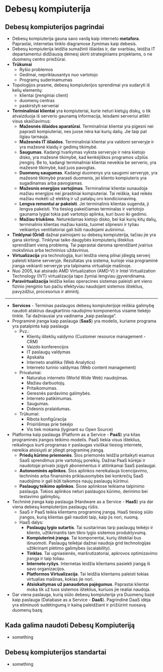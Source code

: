 # Debesų kompiuterija

## Debesų kompiuterijos pagrindai

- Debesų kompiuterija gauna savo vardą kaip interneto **metafora**. Paprastai, internetas tinklo diagramose žymimas kaip debesis.
- Debesų kompiuterija leidžia sumažinti išlaidas ir, dar svarbiau, leidžia IT departamentui didžiausią dėmesį skirti strateginiams projektams, o ne duomenų centro priežiūrai.
- **Trūkumai**
  - Ryšio problemos
  - Gedimai, nepriklausantys nuo vartotojo
  - Programų suderinamumas
- Topologijos prasme, debesų kompiuterijos sprendimai yra sudaryti iš kelių elementų:
  - klientai (įrenginiai client)
  - duomenų centras
  - paskirstyti serveriai
- **Terminaliniai klientai** yra kompiuteriai, kurie neturi kietųjų diskų, o tik atvaizduoja iš serverio gaunamą informacija, leisdami serveriui atlikti visus skaičiavimus:
  - **Mažesnės išlaidos aparatūrai**. Terminaliniai klientai yra pigesni nei paprasti kompiuteriai, nes juose nėra kai kurių dalių. Jie taip pat ilgiau tarnauja.
  - **Mažesnės IT išlaidos**. Terminaliniai klientai yra valdomi serveryje ir yra mažesnė klaidų ir gedimų tikimybė.
  - **Saugumas**. Kadangi tvarkymas vyksta serveryje ir nėra kietojo disko, yra mažesnė tikimybė, kad kenkėjiškos programos užplūs įrenginį. Be to, kadangi terminaliniai klientai neveikia be serverio, yra mažesnė tikimybė, kad juos pavogtas.
  - **Duomenų saugumas**. Kadangi duomenys yra saugomi serveryje, yra mažesnė tikimybė prarasti duomenis, jei kliento kompiuteris yra sugadinamas arba pavogiamas.
  - **Mažesnis energijos vartojimas**. Terminaliniai klientai sunaudoja mažiau energijos nei įprastiniai kompiuteriai. Tai reiškia, kad reikės mažiau mokėti už elektrą ir už patalpų oro kondicionavimą.
  - **Lengva remontui ar pakeisti**. Jei terminalinis klientas sugenda, ji lengva pakeisti. Yra tiesiog pakeičiamas terminalas ir vartotojo gaunama lygiai tokia pati vartotojo aplinka, kuri buvo iki gedimo.
  - **Mažiau triukšmo**. Neturėdamas kietojo disko, bei kai kurių kitų dalių, terminalinis klientas mažiau kaista, tuomet silpnesni ir tyliau veikiantys ventiliatoriai gali būti naudojami aušinimui.
- **Tinklynai (Grid)** dažnai painiojami su debesų kompiuterija, tačiau jie yra gana skirtingi. Tinklynai taiko daugybės kompiuterių išteklius sprendžiant vieną problemą. Tai paprastai daroma sprendžiant įvairius mokslinius arba techninius uždavinius.
- **Virtualizacija** yra technologija, kuri leidžia vieną pilnai įdiegtą serverį paleisti kitame serveryje. Rezultatas yra sistema, kurioje visa programinė įranga veikianti serveryje yra talpinama virtualioje mašinoje.
- Nuo 2005, kai atsirado AMD Virtualization (AMD-V) ir Intel Virtualization Technology (IVT) virtualizacija tapo žymiai lengviau įgyvendinama.
- **Paravirtualizacija** leidžia kelias operacines sistemas paleisti ant vieno fizinio įrenginio tuo pačiu efektyviau naudojant sistemos išteklius, pavyzdžiui, procesorius ir atmintį.

---

- **Services** - Terminas paslaugos debesų kompiuterijoje reiškia galimybę naudoti atskirus daugkartinio naudojimo komponentus visame tiekėjo tinkle. Tai dažniausiai yra vadinama „kaip paslauga“.
- Programinė įranga kaip paslauga (**SaaS**) yra modelis, kuriame programa yra patalpinta kaip paslauga
  - Pvz.:
    - Klientų išteklių valdymo (Customer resource management - CRM)
    - Vaizdo konferencijos
    - IT paslaugų valdymas
    - Apskaita
    - Interneto analitika (Web Analytics)
    - Interneto turinio valdymas (Web content management)
  - Privalumai:
    - Naturalus interneto (World Wide Web) naudojimas.
    - Mažiau darbuotojų.
    - Pritaikomumas.
    - Geresnės pardavimo galimybės.
    - Interneto patikimumas.
    - Saugumas.
    - Didesnis pralaidumas.
  - Trūkumai:
    - Ribota konfigūracija
    - Prisirišimas prie tiekėjo
    - Vis tiek mokama (lyginant su Open Source)
- Platforma kaip paslauga (Platform as a Service - **PaaS**) yra kitas programinės įrangos teikimo modelis. PaaS tiekia visus išteklius, reikalingus kurti programas ir paslaugas visiškai tiesiog internete, nereikia atsisiųsti ar įdiegti programinę įrangą.
  - **Priedų kūrimo priemonės**. Šios priemonės leidžia pritaikyti esamus SaaS sprendimus prie vartotojų poreikių. Dažnai PaaS kūrėjai ir naudotojai privalo įsigyti abonementus ir atitinkamai SaaS paslaugai.
  - **Autonominės aplinkos**. Šios aplinkos nereikalauja licencijavimo, techninės arba finansinės priklausomybės bei konkrečių SaaS naudojimo ir gali būti taikomos naujų paslaugų kūrimui.
  - **Paslaugų teikimo aplinkos**. Šiose aplinkose teikiama talpinimo paslauga. Tokios aplinkos neturi paslaugos kūrimo, derinimo bei testavimo galimybių.
- Techninė įranga kaip paslauga (Hardware as a Service - **HaaS**) yra dar viena debesų kompiuterijos paslaugų rūšis.
  - SaaS ir PaaS teikia klientams programinę įrangą. HaaS tiesiog siūlo įrangos, kurią klientas gali naudoti taip, kaip jis nori, nuomą.
  - HaaS dalys:
    - **Paslaugų lygio sutartis**. Tai susitarimas tarp paslaugų teikėjo ir kliento, užtikrinantis tam tikro lygio sistemos produktyvumą.
    - **Kompiuterinė įranga**. Tai komponentai, kurių ištekliai bus išnuomoti. Paslaugų teikėjai dažnai naudoja grid technologijas užtikrinant plėtimo galimybes (scalability).
    - **Tinklas**. Tai ugniasienės, maršrutizatoriai, apkrovos optimizavimo įranga ir taip toliau.
    - **Interneto ryšys**. Internetas leidžia klientams pasiekti įrangą iš savo organizacijos.
    - **Platformos Virtualizacija**. Tai leidžia klientams paleisti tokias virtualias mašinas, kokias jie nori.
    - **Atsiskaitymas už panaudotus pajėgumus**. Paprastai klientai moka tik už tuos sistemos išteklius, kuriuos jie realiai naudoja.
- Dar viena paslauga, kurią siūlo debesų kompiuterija yra Duomenų bazė kaip paslauga (Database as a Service - **DaaS**). Pagrindinė DaaS idėja yra eliminuoti sudėtingumą ir kainą paleidžiant ir prižiūrint nuosavą duomenų bazę.

## Kada galima naudoti Debesų Kompiuteriją

- something

## Debesų kompiuterijos standartai

- something